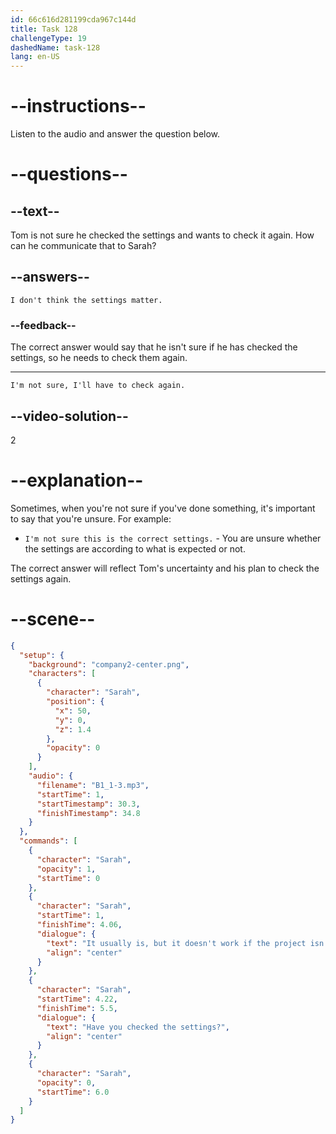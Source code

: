 ```yaml
---
id: 66c616d281199cda967c144d
title: Task 128
challengeType: 19
dashedName: task-128
lang: en-US
---
```


<!-- Audio Reference:
Sarah: It usually is, but it doesn't work if the project isn't set up right. Have you checked the settings? -->

<!-- SPEAKING -->

# --instructions--

Listen to the audio and answer the question below.

# --questions--

## --text--

Tom is not sure he checked the settings and wants to check it again. How can he communicate that to Sarah?

## --answers--

`I don't think the settings matter.`

### --feedback--

The correct answer would say that he isn't sure if he has checked the settings, so he needs to check them again.

---

`I'm not sure, I'll have to check again.`

## --video-solution--

2

# --explanation--

Sometimes, when you're not sure if you've done something, it's important to say that you're unsure. For example:

- `I'm not sure this is the correct settings.` - You are unsure whether the settings are according to what is expected or not.

The correct answer will reflect Tom's uncertainty and his plan to check the settings again.

# --scene--

```json
{
  "setup": {
    "background": "company2-center.png",
    "characters": [
      {
        "character": "Sarah",
        "position": {
          "x": 50,
          "y": 0,
          "z": 1.4
        },
        "opacity": 0
      }
    ],
    "audio": {
      "filename": "B1_1-3.mp3",
      "startTime": 1,
      "startTimestamp": 30.3,
      "finishTimestamp": 34.8
    }
  },
  "commands": [
    {
      "character": "Sarah",
      "opacity": 1,
      "startTime": 0
    },
    {
      "character": "Sarah",
      "startTime": 1,
      "finishTime": 4.06,
      "dialogue": {
        "text": "It usually is, but it doesn't work if the project isn't set up right.",
        "align": "center"
      }
    },
    {
      "character": "Sarah",
      "startTime": 4.22,
      "finishTime": 5.5,
      "dialogue": {
        "text": "Have you checked the settings?",
        "align": "center"
      }
    },
    {
      "character": "Sarah",
      "opacity": 0,
      "startTime": 6.0
    }
  ]
}
```
